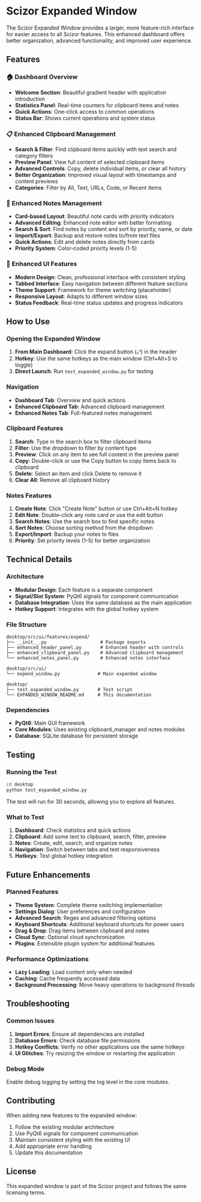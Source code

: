 # Scizor Expanded Window

The Scizor Expanded Window provides a larger, more feature-rich interface for easier access to all Scizor features. This enhanced dashboard offers better organization, advanced functionality, and improved user experience.

## Features

### 🏠 Dashboard Overview
- **Welcome Section**: Beautiful gradient header with application introduction
- **Statistics Panel**: Real-time counters for clipboard items and notes
- **Quick Actions**: One-click access to common operations
- **Status Bar**: Shows current operations and system status

### 📋 Enhanced Clipboard Management
- **Search & Filter**: Find clipboard items quickly with text search and category filters
- **Preview Panel**: View full content of selected clipboard items
- **Advanced Controls**: Copy, delete individual items, or clear all history
- **Better Organization**: Improved visual layout with timestamps and content previews
- **Categories**: Filter by All, Text, URLs, Code, or Recent items

### 📝 Enhanced Notes Management
- **Card-based Layout**: Beautiful note cards with priority indicators
- **Advanced Editing**: Enhanced note editor with better formatting
- **Search & Sort**: Find notes by content and sort by priority, name, or date
- **Import/Export**: Backup and restore notes to/from text files
- **Quick Actions**: Edit and delete notes directly from cards
- **Priority System**: Color-coded priority levels (1-5)

### 🎨 Enhanced UI Features
- **Modern Design**: Clean, professional interface with consistent styling
- **Tabbed Interface**: Easy navigation between different feature sections
- **Theme Support**: Framework for theme switching (placeholder)
- **Responsive Layout**: Adapts to different window sizes
- **Status Feedback**: Real-time status updates and progress indicators

## How to Use

### Opening the Expanded Window
1. **From Main Dashboard**: Click the expand button (⤢) in the header
2. **Hotkey**: Use the same hotkeys as the main window (Ctrl+Alt+S to toggle)
3. **Direct Launch**: Run `test_expanded_window.py` for testing

### Navigation
- **Dashboard Tab**: Overview and quick actions
- **Enhanced Clipboard Tab**: Advanced clipboard management
- **Enhanced Notes Tab**: Full-featured notes management

### Clipboard Features
1. **Search**: Type in the search box to filter clipboard items
2. **Filter**: Use the dropdown to filter by content type
3. **Preview**: Click on any item to see full content in the preview panel
4. **Copy**: Double-click or use the Copy button to copy items back to clipboard
5. **Delete**: Select an item and click Delete to remove it
6. **Clear All**: Remove all clipboard history

### Notes Features
1. **Create Note**: Click "Create Note" button or use Ctrl+Alt+N hotkey
2. **Edit Note**: Double-click any note card or use the edit button
3. **Search Notes**: Use the search box to find specific notes
4. **Sort Notes**: Choose sorting method from the dropdown
5. **Export/Import**: Backup your notes to files
6. **Priority**: Set priority levels (1-5) for better organization

## Technical Details

### Architecture
- **Modular Design**: Each feature is a separate component
- **Signal/Slot System**: PyQt6 signals for component communication
- **Database Integration**: Uses the same database as the main application
- **Hotkey Support**: Integrates with the global hotkey system

### File Structure
```
desktop/src/ui/features/expend/
├── __init__.py                    # Package exports
├── enhanced_header_panel.py       # Enhanced header with controls
├── enhanced_clipboard_panel.py    # Advanced clipboard management
└── enhanced_notes_panel.py        # Enhanced notes interface

desktop/src/ui/
└── expend_window.py              # Main expanded window

desktop/
├── test_expanded_window.py       # Test script
└── EXPANDED_WINDOW_README.md     # This documentation
```

### Dependencies
- **PyQt6**: Main GUI framework
- **Core Modules**: Uses existing clipboard_manager and notes modules
- **Database**: SQLite database for persistent storage

## Testing

### Running the Test
```bash
cd desktop
python test_expanded_window.py
```

The test will run for 30 seconds, allowing you to explore all features.

### What to Test
1. **Dashboard**: Check statistics and quick actions
2. **Clipboard**: Add some text to clipboard, search, filter, preview
3. **Notes**: Create, edit, search, and organize notes
4. **Navigation**: Switch between tabs and test responsiveness
5. **Hotkeys**: Test global hotkey integration

## Future Enhancements

### Planned Features
- **Theme System**: Complete theme switching implementation
- **Settings Dialog**: User preferences and configuration
- **Advanced Search**: Regex and advanced filtering options
- **Keyboard Shortcuts**: Additional keyboard shortcuts for power users
- **Drag & Drop**: Drag items between clipboard and notes
- **Cloud Sync**: Optional cloud synchronization
- **Plugins**: Extensible plugin system for additional features

### Performance Optimizations
- **Lazy Loading**: Load content only when needed
- **Caching**: Cache frequently accessed data
- **Background Processing**: Move heavy operations to background threads

## Troubleshooting

### Common Issues
1. **Import Errors**: Ensure all dependencies are installed
2. **Database Errors**: Check database file permissions
3. **Hotkey Conflicts**: Verify no other applications use the same hotkeys
4. **UI Glitches**: Try resizing the window or restarting the application

### Debug Mode
Enable debug logging by setting the log level in the core modules.

## Contributing

When adding new features to the expanded window:
1. Follow the existing modular architecture
2. Use PyQt6 signals for component communication
3. Maintain consistent styling with the existing UI
4. Add appropriate error handling
5. Update this documentation

## License

This expanded window is part of the Scizor project and follows the same licensing terms. 
